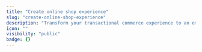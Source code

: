 ```yaml
---
title: "Create online shop experience"
slug: "create-online-shop-experience"
description: "Transform your transactional commerce experience to an emersive shopping experience for your customers"
icon: ""
visibility: "public"
badge: {}
---
```

